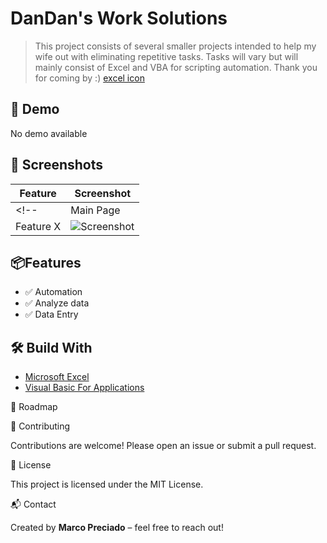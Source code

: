 # DanDan's Work Solutions

> This project consists of several smaller projects intended to help my wife out with eliminating repetitive tasks. Tasks will vary but will mainly consist of Excel and VBA for scripting automation. Thank you for coming by :)
[excel icon]()
## 🚀 Demo

<!-- [Click here to view the live demo](https://your-live-site-link.com) -->
No demo available

## 📸 Screenshots

| Feature | Screenshot |
|---------|------------|
<!-- | Main Page | ![Screenshot](./screenshots/main.png) |
| Feature X | ![Screenshot](./screenshots/feature-x.png) | -->

## 📦Features

- ✅ Automation
- ✅ Analyze data
- ✅ Data Entry

## 🛠️ Build With

- [Microsoft Excel](https://www.microsoft.com/en-US/microsoft-365/excel)
- [Visual Basic For Applications](https://learn.microsoft.com/en_us/office/vba/library-reference/concepts/getting-started-with-vba-in-office)

<!-- ## 🧰 Installation -->

<!-- '''bash
# Clone the repo
git clone https://github.com/your-username/project-name.git

# Go into the project folder
cd project-name
``` -->
<!-- # Install dependencies
npm install

## Run the app
npm start

## 🧪 Usage / Examples

```bash
# Example command
myapp --flag "value"
```

## 🧩 Project Structure

```
project-name/
├── src/
│   └── ...
├── public/
│   └── ...
├── README.md
└── ...
├
	  
```

📂 Folder Descriptions
--->
📅 Roadmap

<!-- - Add feature A
- Add unit tests
- Polish UI for mobile -->

🤝 Contributing

Contributions are welcome! Please open an issue or submit a pull request.

🧾 License

This project is licensed under the MIT License.

📬 Contact

Created by **Marco Preciado** – feel free to reach out!
